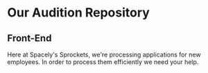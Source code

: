 # Our Audition Repository

## Front-End

Here at Spacely's Sprockets, we're processing applications for new employees. In order to process them efficiently we need your help.
